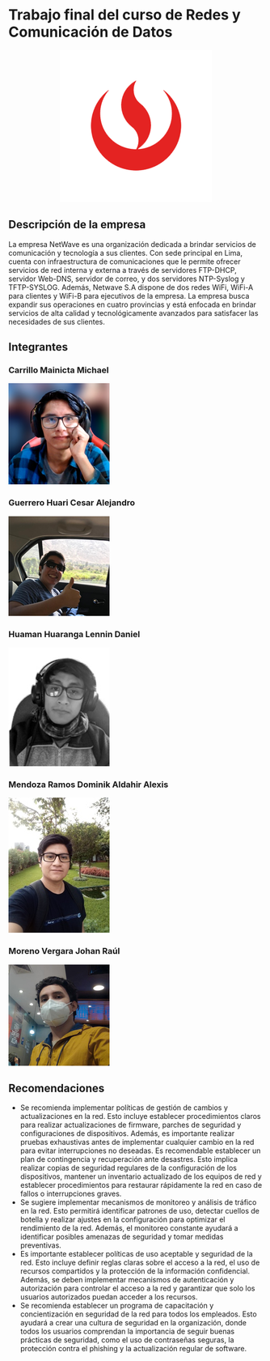 # Trabajo final del curso de Redes y Comunicación de Datos
<p align="center">
  <img src="https://github.com/BinaryCode-wave/Parcial/blob/main/imgs/UPC.png" alt="UPC">
</p>

## Descripción de la empresa
La empresa NetWave es una organización dedicada a brindar servicios de comunicación y tecnología a sus clientes. Con sede principal en Lima, cuenta con infraestructura de comunicaciones que le permite ofrecer servicios de red interna y externa a través de servidores FTP-DHCP, servidor Web-DNS, servidor de correo, y dos servidores NTP-Syslog y TFTP-SYSLOG. Además, Netwave S.A dispone de dos redes WiFi, WiFi-A para clientes y WiFi-B para ejecutivos de la empresa. La empresa busca expandir sus operaciones en cuatro provincias y está enfocada en brindar servicios de alta calidad y tecnológicamente avanzados para satisfacer las necesidades de sus clientes.

## Integrantes

### Carrillo Mainicta Michael 
![Michael Carrilo](https://github.com/NetWave-Redes/packet-tracer/blob/main/resources/imgs/Michael.png)

### Guerrero Huari Cesar Alejandro
![Cesar Guerrero](https://github.com/NetWave-Redes/packet-tracer/blob/main/resources/imgs/Alejandro.png)

### Huaman Huaranga Lennin Daniel
![Lennin Huaman](https://github.com/NetWave-Redes/packet-tracer/blob/main/resources/imgs/Lennin.png)


### Mendoza Ramos Dominik Aldahir Alexis
[![Dominik Mendoza](https://github.com/NetWave-Redes/packet-tracer/blob/main/resources/imgs/Dominik.png)](https://www.linkedin.com/in/dominik-mendoza-ramos-91496a224/)

### Moreno Vergara Johan Raúl  	
![Johan Moreno](https://github.com/NetWave-Redes/packet-tracer/blob/main/resources/imgs/Johan.png)


## Recomendaciones
- Se recomienda implementar políticas de gestión de cambios y actualizaciones en la red. Esto incluye establecer procedimientos claros para realizar actualizaciones de firmware, parches de seguridad y configuraciones de dispositivos. Además, es importante realizar pruebas exhaustivas antes de implementar cualquier cambio en la red para evitar interrupciones no deseadas.
Es recomendable establecer un plan de contingencia y recuperación ante desastres. Esto implica realizar copias de seguridad regulares de la configuración de los dispositivos, mantener un inventario actualizado de los equipos de red y establecer procedimientos para restaurar rápidamente la red en caso de fallos o interrupciones graves.
- Se sugiere implementar mecanismos de monitoreo y análisis de tráfico en la red. Esto permitirá identificar patrones de uso, detectar cuellos de botella y realizar ajustes en la configuración para optimizar el rendimiento de la red. Además, el monitoreo constante ayudará a identificar posibles amenazas de seguridad y tomar medidas preventivas.
- Es importante establecer políticas de uso aceptable y seguridad de la red. Esto incluye definir reglas claras sobre el acceso a la red, el uso de recursos compartidos y la protección de la información confidencial. Además, se deben implementar mecanismos de autenticación y autorización para controlar el acceso a la red y garantizar que solo los usuarios autorizados puedan acceder a los recursos.
- Se recomienda establecer un programa de capacitación y concientización en seguridad de la red para todos los empleados. Esto ayudará a crear una cultura de seguridad en la organización, donde todos los usuarios comprendan la importancia de seguir buenas prácticas de seguridad, como el uso de contraseñas seguras, la protección contra el phishing y la actualización regular de software.
